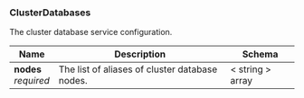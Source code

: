 
<a name="clusterdatabases"></a>
### ClusterDatabases
The cluster database service configuration.


|Name|Description|Schema|
|---|---|---|
|**nodes**  <br>*required*|The list of aliases of cluster database nodes.|< string > array|



